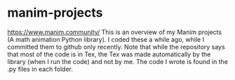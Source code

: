 # manim-projects

https://www.manim.community/
This is an overview of my Manim projects (A math animation Python library).
I coded these a while ago, while I committed them to github only recently. 
Note that while the repository says that most of the code is in Tex, the Tex was made automatically by the library (when I run the code) and not by me. 
The code I wrote is found in the .py files in each folder.
